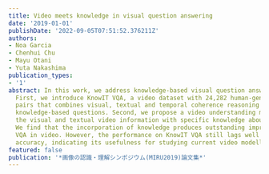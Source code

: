 ```yaml
---
title: Video meets knowledge in visual question answering
date: '2019-01-01'
publishDate: '2022-09-05T07:51:52.376211Z'
authors:
- Noa Garcia
- Chenhui Chu
- Mayu Otani
- Yuta Nakashima
publication_types:
- '1'
abstract: In this work, we address knowledge-based visual question answering in videos.
  First, we introduce KnowIT VQA, a video dataset with 24,282 human-generated question-answer
  pairs that combines visual, textual and temporal coherence reasoning together with
  knowledge-based questions. Second, we propose a video understanding model by combining
  the visual and textual video information with specific knowledge about the dataset.
  We find that the incorporation of knowledge produces outstanding improvements for
  VQA in video. However, the performance on KnowIT VQA still lags well behind human
  accuracy, indicating its usefulness for studying current video modelling limitations.
featured: false
publication: '*画像の認識・理解シンポジウム(MIRU2019)論文集*'
---
```


